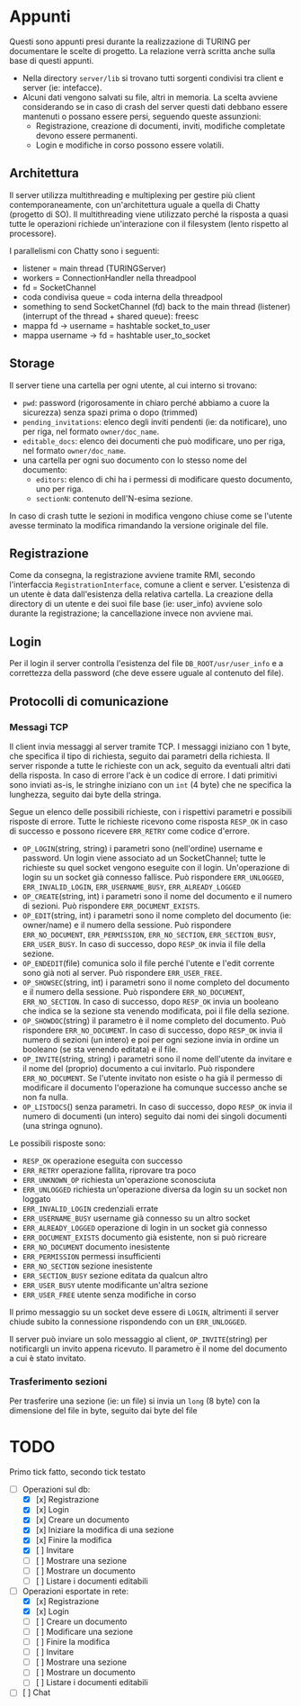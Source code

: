 # Appunti
Questi sono appunti presi durante la realizzazione di TURING per documentare le
scelte di progetto. La relazione verrà scritta anche sulla base di questi
appunti.

- Nella directory `server/lib` si trovano tutti sorgenti condivisi tra client e
server (ie: intefacce).
- Alcuni dati vengono salvati su file, altri in memoria. La scelta avviene
considerando se in caso di crash del server questi dati debbano essere
mantenuti o possano essere persi, seguendo queste assunzioni:
    - Registrazione, creazione di documenti, inviti, modifiche completate
    devono essere permanenti.
    - Login e modifiche in corso possono essere volatili.

## Architettura
Il server utilizza multithreading e multiplexing per gestire più client
contemporaneamente, con un'architettura uguale a quella di Chatty (progetto di
SO). Il multithreading viene utilizzato perché la risposta a quasi tutte le
operazioni richiede un'interazione con il filesystem (lento rispetto al
processore).

I parallelismi con Chatty sono i seguenti:
- listener = main thread (TURINGServer)
- workers = ConnectionHandler nella threadpool
- fd = SocketChannel
- coda condivisa queue = coda interna della threadpool
- something to send SocketChannel (fd) back to the main thread (listener)
    (interrupt of the thread + shared queue): freesc
- mappa fd -> username = hashtable socket_to_user
- mappa username -> fd = hashtable user_to_socket

## Storage
Il server tiene una cartella per ogni utente, al cui interno si trovano:
- `pwd`: password (rigorosamente in chiaro perché abbiamo a cuore la sicurezza)
    senza spazi prima o dopo (trimmed)
- `pending_invitations`: elenco degli inviti pendenti (ie: da notificare), uno
    per riga, nel formato `owner/doc_name`.
- `editable_docs`: elenco dei documenti che può modificare, uno per riga, nel
    formato `owner/doc_name`.
- una cartella per ogni suo documento con lo stesso nome del documento:
    - `editors`: elenco di chi ha i permessi di modificare questo documento,
        uno per riga.
    - `sectionN`: contenuto dell'N-esima sezione.

In caso di crash tutte le sezioni in modifica vengono chiuse come se l'utente
avesse terminato la modifica rimandando la versione originale del file.

## Registrazione
Come da consegna, la registrazione avviene tramite RMI, secondo l'interfaccia
`RegistrationInterface`, comune a client e server. L'esistenza di un utente è
data dall'esistenza della relativa cartella.
La creazione della directory di un utente e dei suoi file base (ie: user_info)
avviene solo durante la registrazione; la cancellazione invece non avviene mai.

## Login
Per il login il server controlla l'esistenza del file `DB_ROOT/usr/user_info` e
a correttezza della password (che deve essere uguale al contenuto del file).

## Protocolli di comunicazione
### Messagi TCP
Il client invia messaggi al server tramite TCP. I messaggi iniziano con 1 byte,
che specifica il tipo di richiesta, seguito dai parametri della richiesta. Il
server risponde a tutte le richieste con un ack, seguito da eventuali altri
dati della risposta. In caso di errore l'ack è un codice di errore. I dati
primitivi sono inviati as-is, le stringhe iniziano con un `int` (4 byte) che ne
specifica la lunghezza, seguito dai byte della stringa.

Segue un elenco delle possibili richieste, con i rispettivi parametri e
possibili risposte di errore. Tutte le richieste ricevono come risposta
`RESP_OK` in caso di successo e possono ricevere `ERR_RETRY` come codice
d'errore.
- `OP_LOGIN`(string, string) i parametri sono (nell'ordine) username e password.
    Un login viene associato ad un SocketChannel; tutte le richieste su quel
    socket vengono eseguite con il login. Un'operazione di login su un socket
    già connesso fallisce. Può rispondere `ERR_UNLOGGED`, `ERR_INVALID_LOGIN`,
    `ERR_USERNAME_BUSY`, `ERR_ALREADY_LOGGED`
- `OP_CREATE`(string, int) i parametri sono il nome del documento e il numero di
    sezioni. Può rispondere `ERR_DOCUMENT_EXISTS`.
- `OP_EDIT`(string, int) i parametri sono il nome completo del documento
    (ie: owner/name) e il numero della sessione. Può rispondere
    `ERR_NO_DOCUMENT`, `ERR_PERMISSION`, `ERR_NO_SECTION`, `ERR_SECTION_BUSY`,
    `ERR_USER_BUSY`. In caso di successo, dopo `RESP_OK` invia il file della
    sezione.
- `OP_ENDEDIT`(file) comunica solo il file perché l'utente e l'edit corrente
    sono già noti al server. Può rispondere `ERR_USER_FREE`.
- `OP_SHOWSEC`(string, int) i parametri sono il nome completo del documento e
    il numero della sessione. Può rispondere `ERR_NO_DOCUMENT`,
    `ERR_NO_SECTION`. In caso di successo, dopo `RESP_OK` invia un booleano che
    indica se la sezione sta venendo modificata, poi il file della sezione.
- `OP_SHOWDOC`(string) il parametro è il nome completo del documento. Può
    rispondere `ERR_NO_DOCUMENT`. In caso di successo, dopo `RESP_OK` invia
    il numero di sezioni (un intero) e poi per ogni sezione invia in ordine
    un booleano (se sta venendo editata) e il file.
- `OP_INVITE`(string, string) i parametri sono il nome dell'utente da invitare
    e il nome del (proprio) documento a cui invitarlo. Può rispondere
    `ERR_NO_DOCUMENT`. Se l'utente invitato non esiste o ha già il permesso di
    modificare il documento l'operazione ha comunque successo anche se non fa
    nulla.
- `OP_LISTDOCS`() senza parametri. In caso di successo, dopo `RESP_OK` invia il
    numero di documenti (un intero) seguito dai nomi dei singoli documenti (una
    stringa ognuno).

Le possibili risposte sono:
- `RESP_OK` operazione eseguita con successo
- `ERR_RETRY` operazione fallita, riprovare tra poco
- `ERR_UNKNOWN_OP` richiesta un'operazione sconosciuta
- `ERR_UNLOGGED` richiesta un'operazione diversa da login su un socket non
    loggato
- `ERR_INVALID_LOGIN` credenziali errate
- `ERR_USERNAME_BUSY` username già connesso su un altro socket
- `ERR_ALREADY_LOGGED` operazione di login in un socket già connesso
- `ERR_DOCUMENT_EXISTS` documento già esistente, non si può ricreare
- `ERR_NO_DOCUMENT` documento inesistente
- `ERR_PERMISSION` permessi insufficienti
- `ERR_NO_SECTION` sezione inesistente
- `ERR_SECTION_BUSY` sezione editata da qualcun altro
- `ERR_USER_BUSY` utente modificante un'altra sezione
- `ERR_USER_FREE` utente senza modifiche in corso


Il primo messaggio su un socket deve essere di `LOGIN`, altrimenti il server
chiude subito la connessione rispondendo con un `ERR_UNLOGGED`.

Il server può inviare un solo messaggio al client, `OP_INVITE`(string) per
notificargli un invito appena ricevuto. Il parametro è il nome del documento a
cui è stato invitato.

### Trasferimento sezioni
Per trasferire una sezione (ie: un file) si invia un `long` (8 byte) con la
dimensione del file in byte, seguito dai byte del file

# TODO
Primo tick fatto, secondo tick testato
- [ ] Operazioni sul db:
  - [x] [x] Registrazione
  - [x] [x] Login
  - [x] [x] Creare un documento
  - [x] [x] Iniziare la modifica di una sezione
  - [x] [x] Finire la modifica
  - [x] [ ] Invitare
  - [ ] [ ] Mostrare una sezione
  - [ ] [ ] Mostrare un documento
  - [ ] [ ] Listare i documenti editabili
- [ ] Operazioni esportate in rete:
  - [x] [x] Registrazione
  - [x] [x] Login
  - [ ] [ ] Creare un documento
  - [ ] [ ] Modificare una sezione
  - [ ] [ ] Finire la modifica
  - [ ] [ ] Invitare
  - [ ] [ ] Mostrare una sezione
  - [ ] [ ] Mostrare un documento
  - [ ] [ ] Listare i documenti editabili
- [ ] [ ] Chat
